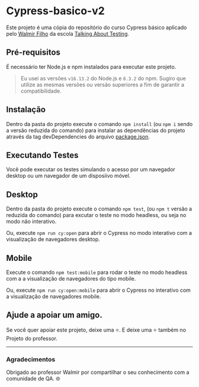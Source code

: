#  Cypress-basico-v2

Este projeto é uma cópia do repositório do curso Cypress básico aplicado pelo [Walmir Filho](https://walmyr.dev) da escola [Talking About Testing](https://talkingabouttesting.com/).

## Pré-requisitos

É necessário ter Node.js e npm instalados para executar este projeto.

> Eu usei as versões `v16.13.2` do Node.js e `8.3.2` do npm. Sugiro que utilize as mesmas versões ou versão superiores a fim de garantir a compatibilidade.

## Instalação

Dentro da pasta do projeto execute o comando `npm install` (ou `npm i` sendo a versão reduzida do comando) para instalar as dependências do projeto através da tag devDependencies do arquivo [package.json](./package.json).

## Executando Testes

Você pode executar os testes simulando o acesso por um  navegador desktop ou um navegador de um disposiivo móvel.

## Desktop

Dentro da pasta do projeto execute o comando `npm test`, (ou `npm t` versão a reduzida do comando) para excutar o teste no modo headless, ou seja no modo não interativo.

Ou, execute `npm run cy:open` para abrir o Cypress no modo interativo com a visualização de navegadores desktop.

## Mobile

Execute o comando `npm test:mobile` para rodar o teste no modo headless com a a visualização de navegadores do tipo mobile.

Ou, execute `npm run cy:open:mobile` para abrir o Cypress no interativo com a visualização de navegadores mobile.

## Ajude a apoiar um amigo.

Se você quer apoiar este projeto, deixe uma ⭐. E deixe uma ⭐ também no Projeto do professor.


___
### Agradecimentos
Obrigado ao professor Walmir por compartilhar o seu conhecimento com a comunidade de QA. :globe_with_meridians: